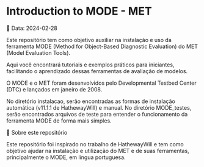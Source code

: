 # Introduction to MODE - MET  

📅 Data: 2024-02-28

Este repositório tem como objetivo auxiliar na instalação e uso da ferramenta MODE (Method for Object-Based Diagnostic Evaluation) do MET (Model Evaluation Tools).

Aqui você encontrará tutoriais e exemplos práticos para iniciantes, facilitando o aprendizado dessas ferramentas de avaliação de modelos.

O MODE e o MET foram desenvolvidos pelo Developmental Testbed Center (DTC) e lançados em janeiro de 2008.

No diretório instalacao, serão encontradas as formas de instalação automática (v11.1.1 de HathewayWill) e manual.
No diretório MODE_testes, serão encontrados arquivos de teste para entender o funcionamento da ferramenta MODE de forma mais simples.

📌 Sobre este repositório

Este repositório foi inspirado no trabalho de HathewayWill e tem como objetivo ajudar na instalação e utilização do MET e de suas ferramentas, principalmente o MODE, em língua portuguesa.
